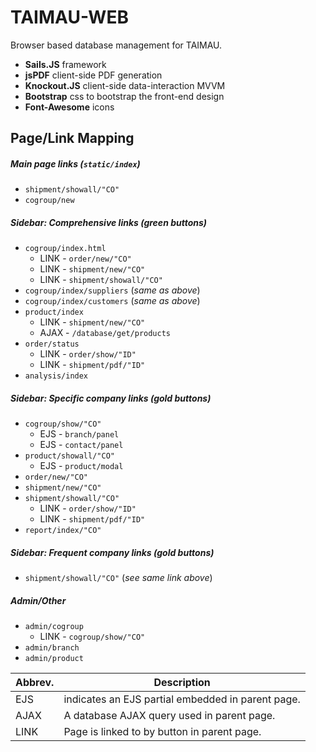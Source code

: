 # TAIMAU-WEB
Browser based database management for TAIMAU.

- **Sails.JS** framework
- **jsPDF** client-side PDF generation
- **Knockout.JS** client-side data-interaction MVVM
- **Bootstrap** css to bootstrap the front-end design
- **Font-Awesome** icons

## Page/Link Mapping
##### Main page links (`static/index`)
- `shipment/showall/"CO"`
- `cogroup/new`

##### Sidebar: Comprehensive links (green buttons)
- `cogroup/index.html`
    - LINK - `order/new/"CO"`
    - LINK - `shipment/new/"CO"`
    - LINK - `shipment/showall/"CO"`
- `cogroup/index/suppliers` (*same as above*)
- `cogroup/index/customers` (*same as above*)
- `product/index`
    - LINK - `shipment/new/"CO"`
    - AJAX - `/database/get/products`
- `order/status`
    - LINK - `order/show/"ID"`
    - LINK - `shipment/pdf/"ID"`
- `analysis/index`

##### Sidebar: Specific company links (gold buttons)
- `cogroup/show/"CO"`
    - EJS - `branch/panel`
    - EJS - `contact/panel`
- `product/showall/"CO"`
    - EJS - `product/modal`
- `order/new/"CO"`
- `shipment/new/"CO"`
- `shipment/showall/"CO"`
    - LINK - `order/show/"ID"`
    - LINK - `shipment/pdf/"ID"`
- `report/index/"CO"`

##### Sidebar: Frequent company links (gold buttons)
- `shipment/showall/"CO"` (*see same link above*)

##### Admin/Other
- `admin/cogroup`
    - LINK - `cogroup/show/"CO"`
- `admin/branch`
- `admin/product`

| Abbrev. | Description |
|-|-|
| EJS | indicates an EJS partial embedded in parent page. |
| AJAX | A database AJAX query used in parent page. |
| LINK | Page is linked to by button in parent page. |
